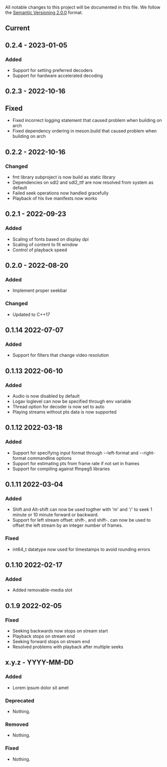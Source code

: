All notable changes to this project will be documented in this file.
We follow the [Semantic Versioning 2.0.0](http://semver.org/) format.

## Current

## 0.2.4 - 2023-01-05

### Added
- Support for setting preferred decoders
- Support for hardware accelerated decoding

## 0.2.3 - 2022-10-16

## Fixed
- Fixed incorrect logging statement that caused problem when building on arch
- Fixed dependency ordering in meson.build that caused problem when building on arch

## 0.2.2 - 2022-10-16

### Changed
- fmt library subproject is now build as static library
- Dependencies on sdl2 and sdl2_ttf are now resolved from system as default
- Failed seek operations now handled gracefully
- Playback of hls live manifests now works

## 0.2.1 - 2022-09-23

### Added
 - Scaling of fonts based on display dpi
 - Scaling of content to fit window
 - Control of playback speed

## 0.2.0 - 2022-08-20

### Added
- Implement proper seekbar

### Changed
- Updated to C++17

## 0.1.14 2022-07-07

### Added
- Support for filters that change video resolution

## 0.1.13 2022-06-10

### Added
- Audio is now disabled by default
- Logav loglevel can now be specified through env variable
- Thread option for decoder is now set to auto
- Playing streams without pts data is now supported

## 0.1.12 2022-03-18

### Added
- Support for specifying input format through --left-format and --right-format commandline options
- Support for estimating pts from frame rate if not set in frames
- Support for compiling against ffmpeg5 libraries

## 0.1.11 2022-03-04

### Added
- Shift and Alt-shift can now be used togther with 'm' and '/' to seek 1 minute or 10 minute
  forward or backward.
- Support for left stream offset: shift-, and shift-. can now be used to offset the left stream by an integer number
of frames.

### Fixed
- int64_t datatype now used for timestamps to avoid rounding errors

## 0.1.10 2022-02-17

### Added
- Added removable-media slot

## 0.1.9 2022-02-05

### Fixed
- Seeking backwards now stops on stream start
- Playback stops on stream end
- Seeking forward stops on stream end
- Resolved problems with playback after multiple seeks

## x.y.z - YYYY-MM-DD

### Added
- Lorem ipsum dolor sit amet

### Deprecated
- Nothing.

### Removed
- Nothing.

### Fixed
- Nothing.
